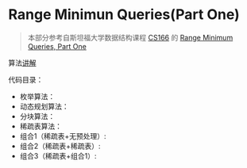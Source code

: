 # Range Minimun Queries(Part One)

>本部分参考自斯坦福大学数据结构课程 [CS166](http://web.stanford.edu/class/archive/cs/cs166/cs166.1166/) 的 [Range Minimum Queries, Part One](http://web.stanford.edu/class/archive/cs/cs166/cs166.1166/lectures/00/Slides00.pdf)

算法[讲解]()

代码目录：

* 枚举算法：
* 动态规划算法：
* 分块算法：
* 稀疏表算法：
* 组合1（稀疏表+无预处理）:
* 组合2（稀疏表+稀疏表）:
* 组合3（稀疏表+组合1）:

